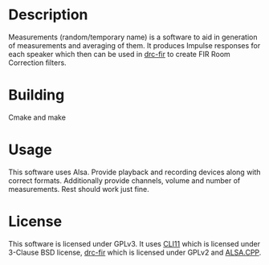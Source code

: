 # Description

Measurements (random/temporary name) is a software to aid in generation of measurements and averaging of them. It produces Impulse responses for each speaker which then can be used in [drc-fir](https://drc-fir.sourceforge.net/) to create FIR Room Correction filters.

# Building

Cmake and make

# Usage

This software uses Alsa. Provide playback and recording devices along with correct formats. Additionally provide channels, volume and number of measurements. Rest should work just fine.

# License
This software is licensed under GPLv3. It uses [CLI11](https://github.com/CLIUtils/CLI11) which is licensed under 3-Clause BSD license, [drc-fir](https://drc-fir.sourceforge.net/) which is licensed under GPLv2 and [ALSA.CPP](https://github.com/TheSalarKhan/ALSA.CPP).
